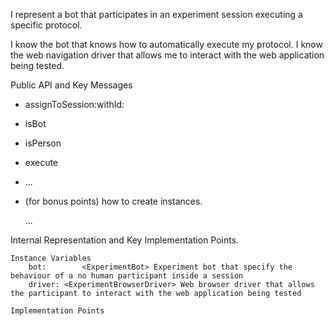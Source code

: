 I represent a bot that participates in an experiment session executing a specific protocol.

I know the bot that knows how to automatically execute my protocol.
I know the web navigation driver that allows me to interact with the web application being tested.


Public API and Key Messages

- assignToSession:withId:
- isBot
- isPerson
- execute
- ...
- (for bonus points) how to create instances.
	
	...
   
 
Internal Representation and Key Implementation Points.

	Instance Variables	
		bot:		<ExperimentBot> Experiment bot that specify the behaviour of a no human participant inside a session
		driver:	<ExperimentBrowserDriver> Web browser driver that allows the participant to interact with the web application being tested

	Implementation Points
